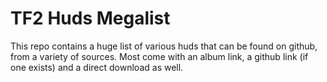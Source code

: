 # TF2 Huds Megalist
 
 This repo contains a huge list of various huds that can be found on github, from a variety of sources. Most come with an album link, a github link (if one exists) and a direct download as well.
